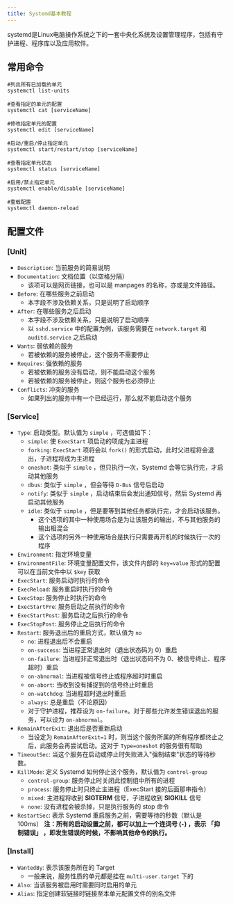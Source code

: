 ```yaml
---
title: Systemd基本教程
---
```


systemd是Linux电脑操作系统之下的一套中央化系统及设置管理程序，包括有守护进程、程序库以及应用软件。

<!--more-->

## 常用命令

```shell
#列出所有已加载的单元
systemctl list-units

#查看指定的单元的配置
systemctl cat [serviceName]

#修改指定单元的配置
systemctl edit [serviceName]

#启动/重启/停止指定单元
systemctl start/restart/stop [serviceName]

#查看指定单元状态
systemctl status [serviceName]

#启用/禁止指定单元
systemctl enable/disable [serviceName]

#重载配置
systemctl daemon-reload
```

## 配置文件

### [Unit]

* `Description`: 当前服务的简易说明
* `Documentation`: 文档位置（以空格分隔）
  * 该项可以是网页链接，也可以是 manpages 的名称，亦或是文件路径。
* `Before`: 在哪些服务之前启动
  * 本字段不涉及依赖关系，只是说明了启动顺序
* `After`: 在哪些服务之后启动
  * 本字段不涉及依赖关系，只是说明了启动顺序
  * 以 `sshd.service` 中的配置为例，该服务需要在 `network.target` 和 `auditd.service` 之后启动
* `Wants`: 弱依赖的服务
  * 若被依赖的服务被停止，这个服务不需要停止
* `Requires`: 强依赖的服务
  * 若被依赖的服务没有启动，则不能启动这个服务
  * 若被依赖的服务被停止，则这个服务也必须停止
* `Conflicts`: 冲突的服务
  * 如果列出的服务中有一个已经运行，那么就不能启动这个服务

### [Service]

* `Type`: 启动类型。默认值为 `simple` ，可选值如下：
  * `simple`: 使 `ExecStart` 项启动的项成为主进程
  * `forking`: `ExecStart` 项将会以 `fork()` 的形式启动，此时父进程将会退出，子进程将成为主进程
  * `oneshot`: 类似于 `simple` ，但只执行一次，Systemd 会等它执行完，才启动其他服务
  * `dbus`: 类似于 `simple` ，但会等待 `D-Bus` 信号后启动
  * `notify`: 类似于 `simple` ，启动结束后会发出通知信号，然后 Systemd 再启动其他服务
  * `idle`: 类似于 `simple` ，但是要等到其他任务都执行完，才会启动该服务。
    * 这个选项的其中一种使用场合是为让该服务的输出，不与其他服务的输出相混合
    * 这个选项的另外一种使用场合是执行只需要再开机的时候执行一次的程序
* `Environment`: 指定环境变量
* `EnvironmentFile`: 环境变量配置文件，该文件内部的 `key=value` 形式的配置可以在当前文件中以 `$key` 获取
* `ExecStart`: 服务启动时执行的命令
* `ExecReload`: 服务重启时执行的命令
* `ExecStop`: 服务停止时执行的命令
* `ExecStartPre`: 服务启动之前执行的命令
* `ExecStartPost`: 服务启动之后执行的命令
* `ExecStopPost`: 服务停止之后执行的命令
* `Restart`: 服务退出后的重启方式，默认值为 `no`
  * `no`: 进程退出后不会重启
  * `on-success`: 当进程正常退出时（退出状态码为 0）重启
  * `on-failure`: 当进程非正常退出时（退出状态码不为 0、被信号终止、程序超时）重启
  * `on-abnormal`: 当进程被信号终止或程序超时时重启
  * `on-abort`: 当收到没有捕捉到的信号终止时重启
  * `on-watchdog`: 当进程超时退出时重启
  * `always`: 总是重启（不论原因）
  * 对于守护进程，推荐设为 `on-failure`。对于那些允许发生错误退出的服务，可以设为 `on-abnormal`。
* `RemainAfterExit`: 退出后是否重新启动
  * 当设定为 `RemainAfterExit=1` 时，则当这个服务所属的所有程序都终止之后，此服务会再尝试启动。这对于 `Type=oneshot` 的服务很有帮助
* `TimeoutSec`: 当这个服务在启动或停止时失败进入"强制结束"状态的等待秒数。
* `KillMode`: 定义 Systemd 如何停止这个服务，默认值为 `control-group`
  * `control-group`: 服务停止时关闭此控制组中所有的进程
  * `process`: 服务停止时只终止主进程（ExecStart 接的后面那串指令）
  * `mixed`: 主进程将收到 **SIGTERM** 信号，子进程收到 **SIGKILL** 信号
  * `none`: 没有进程会被杀掉，只是执行服务的 stop 命令
* `RestartSec`: 表示 Systemd 重启服务之前，需要等待的秒数（默认是 100ms）
  **注：所有的启动设置之前，都可以加上一个连词号 (`-`) ，表示 「抑制错误」 ，即发生错误的时候，不影响其他命令的执行。**

### [Install]

* `WantedBy`: 表示该服务所在的 Target
  * 一般来说，服务性质的单元都是挂在 `multi-user.target` 下的
* `Also`: 当该服务被启用时需要同时启用的单元
* `Alias`: 指定创建软链接时链接至本单元配置文件的别名文件
